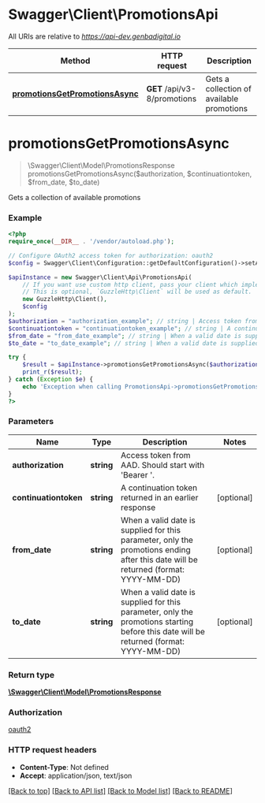 # Swagger\Client\PromotionsApi

All URIs are relative to *https://api-dev.genbadigital.io*

Method | HTTP request | Description
------------- | ------------- | -------------
[**promotionsGetPromotionsAsync**](PromotionsApi.md#promotionsGetPromotionsAsync) | **GET** /api/v3-8/promotions | Gets a collection of available promotions


# **promotionsGetPromotionsAsync**
> \Swagger\Client\Model\PromotionsResponse promotionsGetPromotionsAsync($authorization, $continuationtoken, $from_date, $to_date)

Gets a collection of available promotions

### Example
```php
<?php
require_once(__DIR__ . '/vendor/autoload.php');

// Configure OAuth2 access token for authorization: oauth2
$config = Swagger\Client\Configuration::getDefaultConfiguration()->setAccessToken('YOUR_ACCESS_TOKEN');

$apiInstance = new Swagger\Client\Api\PromotionsApi(
    // If you want use custom http client, pass your client which implements `GuzzleHttp\ClientInterface`.
    // This is optional, `GuzzleHttp\Client` will be used as default.
    new GuzzleHttp\Client(),
    $config
);
$authorization = "authorization_example"; // string | Access token from AAD. Should start with 'Bearer '.
$continuationtoken = "continuationtoken_example"; // string | A continuation token returned in an earlier response
$from_date = "from_date_example"; // string | When a valid date is supplied for this parameter, only the promotions ending after this date will be returned (format: YYYY-MM-DD)
$to_date = "to_date_example"; // string | When a valid date is supplied for this parameter, only the promotions starting before this date will be returned (format: YYYY-MM-DD)

try {
    $result = $apiInstance->promotionsGetPromotionsAsync($authorization, $continuationtoken, $from_date, $to_date);
    print_r($result);
} catch (Exception $e) {
    echo 'Exception when calling PromotionsApi->promotionsGetPromotionsAsync: ', $e->getMessage(), PHP_EOL;
}
?>
```

### Parameters

Name | Type | Description  | Notes
------------- | ------------- | ------------- | -------------
 **authorization** | **string**| Access token from AAD. Should start with &#39;Bearer &#39;. |
 **continuationtoken** | **string**| A continuation token returned in an earlier response | [optional]
 **from_date** | **string**| When a valid date is supplied for this parameter, only the promotions ending after this date will be returned (format: YYYY-MM-DD) | [optional]
 **to_date** | **string**| When a valid date is supplied for this parameter, only the promotions starting before this date will be returned (format: YYYY-MM-DD) | [optional]

### Return type

[**\Swagger\Client\Model\PromotionsResponse**](../Model/PromotionsResponse.md)

### Authorization

[oauth2](../../README.md#oauth2)

### HTTP request headers

 - **Content-Type**: Not defined
 - **Accept**: application/json, text/json

[[Back to top]](#) [[Back to API list]](../../README.md#documentation-for-api-endpoints) [[Back to Model list]](../../README.md#documentation-for-models) [[Back to README]](../../README.md)

